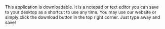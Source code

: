 This application is downloadable. It is a notepad or text editor you can save to your desktop as a shortcut to use any time. You may use our website or simply click the download button in the top right corner. Just type away and save!
